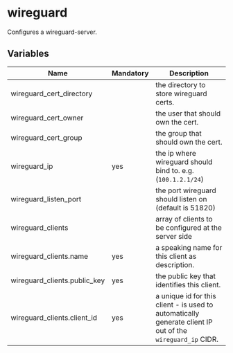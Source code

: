 # wireguard

Configures a wireguard-server.

## Variables

| Name                         | Mandatory | Description                                                                                               |
| ---------------------------- | --------- | --------------------------------------------------------------------------------------------------------- |
| wireguard_cert_directory     |           | the directory to store wireguard certs.                                                                   |
| wireguard_cert_owner         |           | the user that should own the cert.                                                                        |
| wireguard_cert_group         |           | the group that should own the cert.                                                                       |
| wireguard_ip                 | yes       | the ip where wireguard should bind to. e.g. (`100.1.2.1/24`)                                              |
| wireguard_listen_port        |           | the port wireguard should listen on (default is 51820)                                                    |
| wireguard_clients            |           | array of clients to be configured at the server side                                                      |
| wireguard_clients.name       | yes       | a speaking name for this client as description.                                                           |
| wireguard_clients.public_key | yes       | the public key that identifies this client.                                                               |
| wireguard_clients.client_id  | yes       | a unique id for this client - is used to automatically generate client IP out of the `wireguard_ip` CIDR. |
